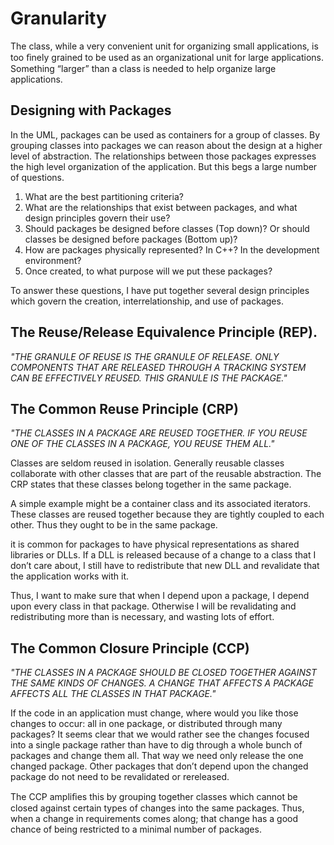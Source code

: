 # Granularity
The class, while a very convenient unit for organizing small applications, is too ﬁnely grained to be used as an organizational unit for large applications. Something “larger” than a class is needed to help organize large applications. 

## Designing with Packages
In the UML, packages can be used as containers for a group of classes. By grouping classes into packages we can reason about the design at a higher level of abstraction. The relationships between those packages expresses the high level organization of the application. But this begs a large number of questions.

1. What are the best partitioning criteria?
2. What are the relationships that exist between packages, and what design principles govern their use?
3. Should packages be designed before classes (Top down)? Or should classes be designed before packages (Bottom up)? 
4. How are packages physically represented? In C++? In the development environment?
5. Once created, to what purpose will we put these packages?

To answer these questions, I have put together several design principles which govern the creation, interrelationship, and use of packages.

## The Reuse/Release Equivalence Principle (REP).
*"THE GRANULE OF REUSE IS THE GRANULE OF RELEASE. ONLY COMPONENTS THAT ARE RELEASED THROUGH A TRACKING SYSTEM CAN BE EFFECTIVELY REUSED. THIS GRANULE IS THE PACKAGE."*

## The Common Reuse Principle (CRP)
*"THE CLASSES IN A PACKAGE ARE REUSED TOGETHER. IF YOU REUSE ONE OF THE CLASSES IN A PACKAGE, YOU REUSE THEM ALL."*

Classes are seldom reused in isolation. Generally reusable classes collaborate with other classes that are part of the reusable abstraction. The CRP states that these classes belong together in the same package.

A simple example might be a container class and its associated iterators. These classes are reused together because they are tightly coupled to each other. Thus they ought to be in the same package.

it is common for packages to have physical representations as shared libraries or DLLs. If a DLL is released because of a change to a class that I don’t care about, I still have to redistribute that new DLL and revalidate that the application works with it.

Thus, I want to make sure that when I depend upon a package, I depend upon every class in that package. Otherwise I will be revalidating and redistributing more than is necessary, and wasting lots of effort.

## The Common Closure Principle (CCP)
*"THE CLASSES IN A PACKAGE SHOULD BE CLOSED TOGETHER AGAINST THE SAME KINDS OF CHANGES. A CHANGE THAT AFFECTS A PACKAGE AFFECTS ALL THE CLASSES IN THAT PACKAGE."*

If the code in an application must change, where would you like those changes to occur: all in one package, or distributed through many packages? It seems clear that we would rather see the changes focused into a single package rather than have to dig through a whole bunch of packages and change them all. That way we need only release the one changed package. Other packages that don’t depend upon the changed package do not need to be revalidated or rereleased.

The CCP ampliﬁes this by grouping together classes which cannot be closed against certain types of changes into the same packages. Thus, when a change in requirements comes along; that change has a good chance of being restricted to a minimal number of packages.


